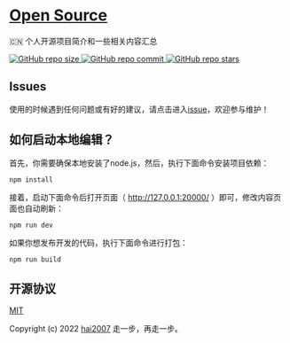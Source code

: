 # [Open Source](hai2007.github.io/opensource/)
🇨🇳 个人开源项目简介和一些相关内容汇总

<p>
    <a href="https://github.com/hai2007/opensource/graphs/code-frequency" target='_blank'>
        <img alt="GitHub repo size" src="https://img.shields.io/github/repo-size/hai2007/opensource">
    </a>
    <a href="https://github.com/hai2007/opensource/graphs/commit-activity" target='_blank'>
        <img alt="GitHub repo commit" src="https://img.shields.io/github/last-commit/hai2007/opensource">
    </a>
    <a href="https://github.com/hai2007/opensource" target='_blank'>
        <img alt="GitHub repo stars" src="https://img.shields.io/github/stars/hai2007/opensource?style=social">
    </a>
</p >

## Issues
使用的时候遇到任何问题或有好的建议，请点击进入[issue](https://github.com/hai2007/opensource/issues)，欢迎参与维护！

## 如何启动本地编辑？

首先，你需要确保本地安装了node.js，然后，执行下面命令安装项目依赖：

```
npm install
```

接着，启动下面命令后打开页面（ http://127.0.0.1:20000/ ）即可，修改内容页面也自动刷新：

```
npm run dev
```

如果你想发布开发的代码，执行下面命令进行打包：

```
npm run build
```

开源协议
---------------------------------------
[MIT](https://github.com/hai2007/opensource/blob/master/LICENSE)

Copyright (c) 2022 [hai2007](https://hai2007.gitee.io/opensource/) 走一步，再走一步。
